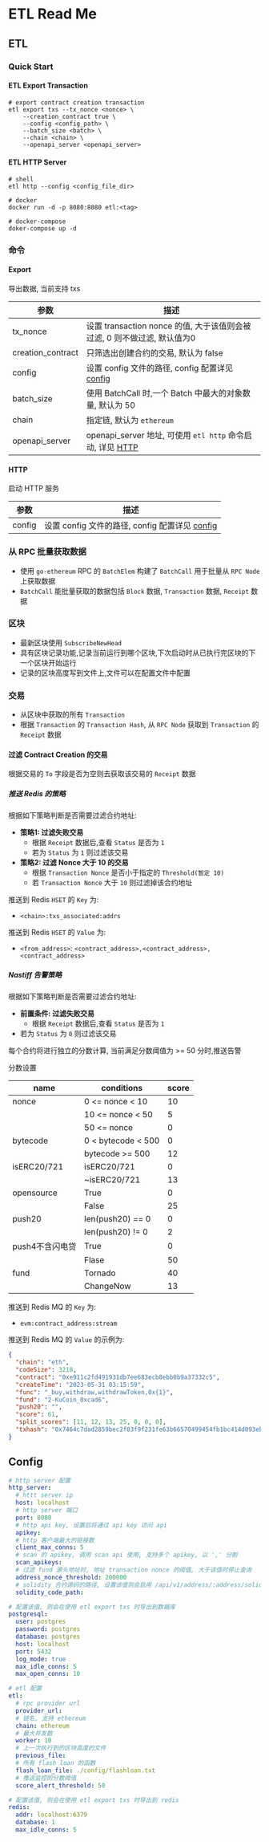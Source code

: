 # ETL Read Me

## ETL

### Quick Start

#### ETL Export Transaction

```shell
# export contract creation transaction
etl export txs --tx_nonce <nonce> \
    --creation_contract true \
    --config <config_path> \
    --batch_size <batch> \
    --chain <chain> \
    --openapi_server <openapi_server>
```

#### ETL HTTP Server

```shell
# shell
etl http --config <config_file_dir>

# docker
docker run -d -p 8080:8080 etl:<tag>

# docker-compose
doker-compose up -d

```

### 命令

#### Export

导出数据, 当前支持 txs

| 参数              | 描述                                                                     |
| ----------------- | ------------------------------------------------------------------------ |
| tx_nonce          | 设置 transaction nonce 的值, 大于该值则会被过滤, 0 则不做过滤, 默认值为0 |
| creation_contract | 只筛选出创建合约的交易, 默认为 false                                     |
| config            | 设置 config 文件的路径, config 配置详见 [config](#config)                |
| batch_size        | 使用 BatchCall 时,一个 Batch 中最大的对象数量, 默认为 50                 |
| chain             | 指定链, 默认为 `ethereum`                                                |
| openapi_server    | openapi_server 地址, 可使用 `etl http` 命令启动, 详见 [HTTP](#http)      |

#### HTTP

启动 HTTP 服务

| 参数   | 描述                                                      |
| ------ | --------------------------------------------------------- |
| config | 设置 config 文件的路径, config 配置详见 [config](#config) |

### 从 RPC 批量获取数据

- 使用 `go-ethereum` RPC 的 `BatchElem` 构建了 `BatchCall` 用于批量从 `RPC Node` 上获取数据
- `BatchCall` 能批量获取的数据包括 `Block` 数据, `Transaction` 数据, `Receipt` 数据

### 区块

- 最新区块使用 `SubscribeNewHead`
- 具有区块记录功能,记录当前运行到哪个区块,下次启动时从已执行完区块的下一个区块开始运行
- 记录的区块高度写到文件上,文件可以在配置文件中配置

### 交易

- 从区块中获取的所有 `Transaction`
- 根据 `Transaction` 的 `Transaction Hash`, 从 `RPC Node` 获取到 `Transaction` 的 `Receipt` 数据

#### 过滤 Contract Creation 的交易

根据交易的 `To` 字段是否为空则去获取该交易的 `Receipt` 数据

##### 推送 Redis 的策略

根据如下策略判断是否需要过滤合约地址:

- **策略1: 过滤失败交易**
  - 根据 `Receipt` 数据后,查看 `Status` 是否为 `1`
  - 若为 `Status` 为 `1` 则过滤该交易
- **策略2: 过滤 Nonce 大于 10 的交易**
  - 根据 `Transaction Nonce` 是否小于指定的 `Threshold(暂定 10)`
  - 若 `Transaction Nonce` 大于 `10` 则过滤掉该合约地址

推送到 Redis `HSET` 的 `Key` 为:

- `<chain>:txs_associated:addrs`

推送到 Redis `HSET` 的 `Value` 为:

- `<from_address>`: `<contract_address>,<contract_address>,<contract_address>`

##### Nastiff 告警策略

根据如下策略判断是否需要过滤合约地址:

- **前置条件: 过滤失败交易**
  - 根据 `Receipt` 数据后,查看 `Status` 是否为 `1`
- 若为 `Status` 为 `0` 则过滤该交易


每个合约将进行独立的分数计算, 当前满足分数阈值为 >= 50 分时,推送告警 

分数设置

| name            | conditions         | score |
| --------------- | ------------------ | ----- |
| nonce           | 0 <= nonce < 10    | 10    |
|                 | 10 <= nonce < 50   | 5     |
|                 | 50 <= nonce        | 0     |
| bytecode        | 0 < bytecode < 500 | 0     |
|                 | bytecode >= 500    | 12    |
| isERC20/721     | isERC20/721        | 0     |
|                 | ~isERC20/721       | 13    |
| opensource      | True               | 0     |
|                 | False              | 25    |
| push20          | len(push20) == 0   | 0     |
|                 | len(push20) != 0   | 2     |
| push4不含闪电贷   | True               | 0     |
|                 | Flase              | 50    |
| fund            | Tornado            | 40    |
|                 | ChangeNow          | 13    |

推送到 Redis MQ 的 `Key` 为:

- `evm:contract_address:stream`
  
推送到 Redis MQ 的 `Value` 的示例为:

```json
{
  "chain": "eth",
  "codeSize": 3218,
  "contract": "0xe911c2fd491931db7ee683ecb8ebb0b9a37332c5",
  "createTime": "2023-05-31 03:15:59",
  "func": "_buy,withdraw,withdrawToken,0x{1}",
  "fund": "2-KuCoin_0xcad6",
  "push20": "",
  "score": 61,
  "split_scores": [11, 12, 13, 25, 0, 0, 0],
  "txhash": "0x7464c7dad2859bec2f03f9f231fe63b66570499454fb1bc414d093eba67e98a3"
}
```

## Config

```yaml
# http server 配置
http_server:
  # httt server ip
  host: localhost
  # http server 端口
  port: 8080
  # http api key, 设置后将通过 api key 访问 api
  apikey:
  # http 客户端最大的链接数
  client_max_conns: 5
  # scan 的 apikey, 调用 scan api 使用, 支持多个 apikey, 以 ',' 分割
  scan_apikeys:
  # 过滤 fund 源头地址时, 地址 transaction nonce 的阈值, 大于该值时停止查询
  address_nonce_threshold: 200000
  # solidity 合约源码的路径, 设置该值则会启用 /api/v1/address/:address/solidity 接口, 默认关闭
  solidity_code_path:

# 配置该值, 则会在使用 etl export txs 时导出到数据库
postgresql:
  user: postgres
  password: postgres
  database: postgres
  host: localhost
  port: 5432
  log_mode: true
  max_idle_conns: 5
  max_open_conns: 10

# etl 配置
etl:
  # rpc provider url
  provider_url:
  # 链名, 支持 ethereum
  chain: ethereum
  # 最大并发数
  worker: 10
  # 上一次执行到的区块高度的文件
  previous_file:
  # 所有 flash loan 的函数
  flash_loan_file: ./config/flashloan.txt
  # 推送监控的分数阈值
  score_alert_threshold: 50

# 配置该值, 则会在使用 etl export txs 时导出到 redis
redis:
  addr: localhost:6379
  database: 1
  max_idle_conns: 5
```